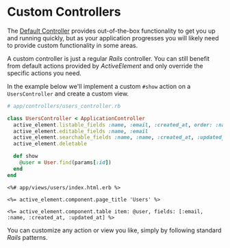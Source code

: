 # Custom Controllers

The [Default Controller](default-controller.html) provides out-of-the-box functionality to get you up and running quickly, but as your application progresses you will likely need to provide custom functionality in some areas.

A custom controller is just a regular _Rails_ controller. You can still benefit from default actions provided by _ActiveElement_ and only override the specific actions you need.

In the example below we'll implement a custom `#show` action on a `UsersController` and create a custom view.

```ruby
# app/controllers/users_controller.rb

class UsersController < ApplicationController
  active_element.listable_fields :name, :email, :created_at, order: :name
  active_element.editable_fields :name, :email
  active_element.searchable_fields :name, :name, :created_at, :updated_at
  active_element.deletable

  def show
    @user = User.find(params[:id])
  end
end
```

```erb
<%# app/views/users/index.html.erb %>

<%= active_element.component.page_title 'Users' %>

<%= active_element.component.table item: @user, fields: [:email, :name, :created_at, :updated_at] %>
```

You can customize any action or view you like, simply by following standard _Rails_ patterns.

